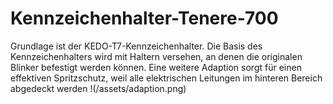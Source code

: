 # Kennzeichenhalter-Tenere-700
Grundlage ist der KEDO-T7-Kennzeichenhalter. Die Basis des Kennzeichenhalters wird mit Haltern versehen, an denen die originalen Blinker befestigt werden können. 
Eine weitere Adaption sorgt für einen effektiven Spritzschutz, weil alle elektrischen Leitungen im hinteren Bereich abgedeckt werden
!(/assets/adaption.png)
